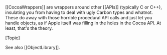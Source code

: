 [[CocoaWrappers]] are wrappers around other [[APIs]] (typically C or C++), insulating you from having to deal with ugly Carbon types and whatnot. These do away with those horrible procedural API calls and just let you handle objects, as if Apple itself was filling in the holes in the Cocoa API. At least, that's the theory.

[Topic]

See also [[ObjectLibrary]].